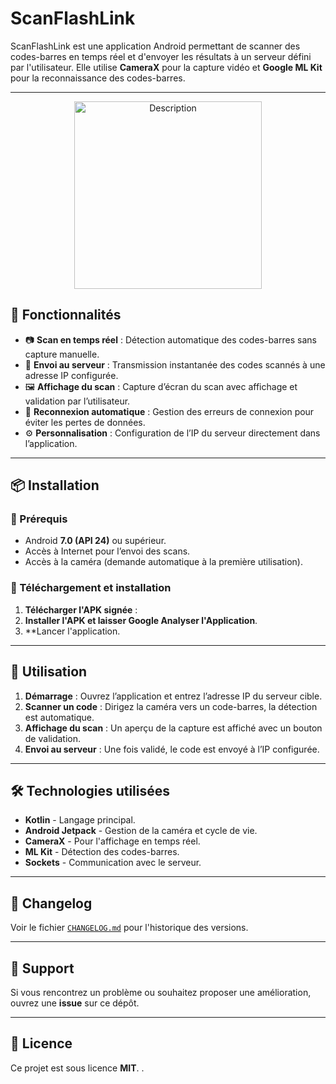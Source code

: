 
# ScanFlashLink

ScanFlashLink est une application Android permettant de scanner des codes-barres en temps réel et d'envoyer les résultats à un serveur défini par l'utilisateur. Elle utilise **CameraX** pour la capture vidéo et **Google ML Kit** pour la reconnaissance des codes-barres.

---
<p align="center">
  <img src="https://github.com/user-attachments/assets/aca5a9a2-c2a8-4fd6-b606-e71808f83569" alt="Description" width="300">
</p>


## 📌 Fonctionnalités

- 📷 **Scan en temps réel** : Détection automatique des codes-barres sans capture manuelle.
- 📡 **Envoi au serveur** : Transmission instantanée des codes scannés à une adresse IP configurée.
- 🖼 **Affichage du scan** : Capture d’écran du scan avec affichage et validation par l’utilisateur.
- 🔄 **Reconnexion automatique** : Gestion des erreurs de connexion pour éviter les pertes de données.
- ⚙️ **Personnalisation** : Configuration de l’IP du serveur directement dans l’application.

---

## 📦 Installation

### 🔧 Prérequis

- Android **7.0 (API 24)** ou supérieur.
- Accès à Internet pour l’envoi des scans.
- Accès à la caméra (demande automatique à la première utilisation).

### 📲 Téléchargement et installation

1. **Télécharger l'APK signée** :
2. **Installer l'APK et laisser Google Analyser l'Application**.
3. **Lancer l'application.

---

## 🚀 Utilisation

1. **Démarrage** : Ouvrez l’application et entrez l’adresse IP du serveur cible.
2. **Scanner un code** : Dirigez la caméra vers un code-barres, la détection est automatique.
3. **Affichage du scan** : Un aperçu de la capture est affiché avec un bouton de validation.
4. **Envoi au serveur** : Une fois validé, le code est envoyé à l’IP configurée.

---

## 🛠 Technologies utilisées

- **Kotlin** - Langage principal.
- **Android Jetpack** - Gestion de la caméra et cycle de vie.
- **CameraX** - Pour l'affichage en temps réel.
- **ML Kit** - Détection des codes-barres.
- **Sockets** - Communication avec le serveur.

---

## 📜 Changelog

Voir le fichier [`CHANGELOG.md`](CHANGELOG.md) pour l'historique des versions.

---

## 📩 Support

Si vous rencontrez un problème ou souhaitez proposer une amélioration, ouvrez une **issue** sur ce dépôt.

---

## 📄 Licence

Ce projet est sous licence **MIT**. .
```
